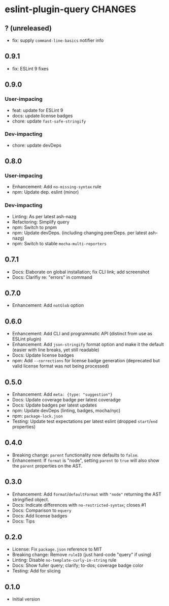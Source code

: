 # eslint-plugin-query CHANGES

## ? (unreleased)

- fix: supply `command-line-basics` notifier info

## 0.9.1

- fix: ESLint 9 fixes

## 0.9.0

### User-impacing

- feat: update for ESLint 9
- docs: update license badges
- chore: update `fast-safe-stringify`

### Dev-impacting

- chore: update devDeps

## 0.8.0

### User-impacing

- Enhancement: Add `no-missing-syntax` rule
- npm: Update dep. eslint (minor)

### Dev-impacting

- Linting: As per latest ash-nazg
- Refactoring: Simplify query
- npm: Switch to pnpm
- npm: Update devDeps. (including changing peerDeps. per latest ash-nazg)
- npm: Switch to stable `mocha-multi-reporters`

## 0.7.1

- Docs: Elaborate on global installation; fix CLI link; add screenshot
- Docs: Clarifiy re: "errors" in command

## 0.7.0

- Enhancement: Add `notGlob` option

## 0.6.0

- Enhancement: Add CLI and programmatic API (distinct from use as
    ESLint plugin)
- Enhancement: Add `json-stringify` format option and make it the
    default (easier with line breaks, yet still readable)
- Docs: Update license badges
- npm: Add `--corrections` for license badge generation (deprecated
    but valid license format was not being processed)

## 0.5.0

- Enhancement: Add `meta: {type: "suggestion"}`
- Docs: Update coverage badge per latest coveradge
- Docs: Update badges per latest updates
- npm: Update devDeps (linting, badges, mocha/nyc)
- npm: `package-lock.json`
- Testing: Update test expectations per latest eslint (dropped
    `start`/`end` properties)

## 0.4.0

- Breaking change: `parent` functionality now defaults to `false`.
- Enhancement: If `format` is "node", setting `parent` to `true`
    will also show the `parent` properties on the AST.

## 0.3.0

- Enhancement: Add `format`/`defaultFormat` with `"node"` returning the
    AST stringified object.
- Docs: Indicate differences with `no-restricted-syntax`; closes #1
- Docs: Comparison to `equery`
- Docs: Add license badges
- Docs: Tips

## 0.2.0

- License: Fix `package.json` reference to MIT
- Breaking change: Remove `ruleID` (just hard-code "query" if using)
- Linting: Disable `no-template-curly-in-string` rule
- Docs: Show fuller query; clarify; to-dos; coverage badge color
- Testing: Add for slicing

## 0.1.0

- Initial version

